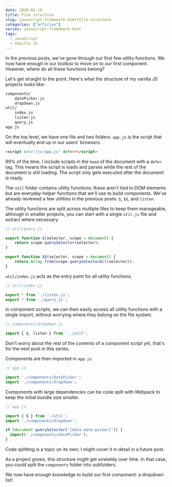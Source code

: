 ```yaml
---
date: 2020-02-19
title: File structure
slug: javascript-framework-diet/file-structure
categories: ["articles"]
series: javascript-framework-diet
tags:
  - JavaScript
  - Vanilla JS
---
```


In the previous posts, we've gone through our first few utility functions. We now have enough in our toolbox to move on to our first component. However, where do all these functions belong?

<!--more-->

Let's get straight to the point. Here's what the structure of my vanilla JS projects looks like:

```txt
components/
    datePicker.js
    dropdown.js
util/
    index.js
    listen.js
    query.js
app.js
```

On the top level, we have one file and two folders. `app.js` is the script that will eventually end up in our users' browsers.

```html
<script src="/js/app.js" defer></script>
```

99% of the time, I include scripts in the `head` of the document with a `defer` tag. This means the script is loads and parses while the rest of the document is still loading. The script only gets executed after the document is ready.

The `util` folder contains utility functions; these aren't tied to DOM elements but are everyday helper functions that we'll use to build components. We've already reviewed a few utilities in the previous posts: `$`, `$$`, and `listen`.

The utility functions are split across multiple files to keep them manageable, although in smaller projects, you can start with a single `util.js` file and extract where necessary.

```js
// util/query.js

export function $(selector, scope = document) {
    return scope.querySelector(selector);
}

export function $$(selector, scope = document) {
    return Array.from(scope.querySelectorAll(selector));
}
```

`util/index.js` acts as the entry point for all utility functions.

```js
// util/index.js

export * from './listen.js';
export * from './query.js';
```

In component scripts, we can then easily access all utility functions with a single import, without worrying where they belong on the file system.

```js
// components/dropdown.js

import { $, listen } from '../util';
```

Don't worry about the rest of the contents of a component script yet, that's for the next post in this series.

Components are then imported in `app.js`.

```js
// app.js

import './components/datePicker';
import './components/dropdown';
```

Components with large dependencies can be code split with Webpack to keep the initial bundle size smaller.

```js
// app.js

import { $ } from './util';
import './components/dropdown';

if (document.querySelector('[data-date-picker]')) {
  import('./components/datePicker');
}
```

<aside>Code splitting is a topic on its own; I might cover it in detail in a future post.</aside>

As a project grows, this structure might get unwieldy over time. In that case, you could split the `components` folder into subfolders.

We now have enough knowledge to build our first component: a dropdown list!
